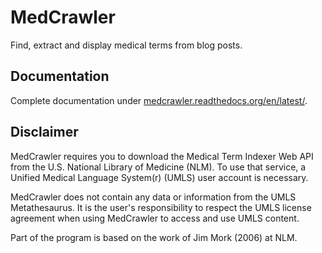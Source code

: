 MedCrawler
============

Find, extract and display medical terms from blog posts.


Documentation
-------------

Complete documentation under [medcrawler.readthedocs.org/en/latest/](http://medcrawler.readthedocs.org/en/latest).

Disclaimer
----------

MedCrawler requires you to download the Medical Term Indexer Web API from the U.S. National Library of Medicine (NLM). To use that service, a Unified Medical Language System(r) (UMLS) user account is necessary.

MedCrawler does not contain any data or information from the UMLS Metathesaurus. It is the user's responsibility to respect the UMLS license agreement when using MedCrawler to access and use UMLS content.

Part of the program is based on the work of Jim Mork (2006) at NLM. 

